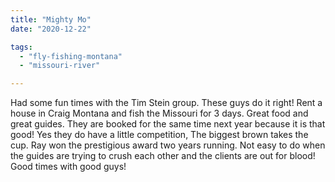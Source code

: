 ```yaml
---
title: "Mighty Mo"
date: "2020-12-22"

tags: 
  - "fly-fishing-montana"
  - "missouri-river"

---
```




Had some fun times with the Tim Stein group. These guys do it right! Rent a house in Craig Montana and fish the Missouri for 3 days. Great food and great guides. They are booked for the same time next year because it is that good! Yes they do have a little competition, The biggest brown takes the cup. Ray won the prestigious award two years running. Not easy to do when the guides are trying to crush each other and the clients are out for blood! Good times with good guys!
